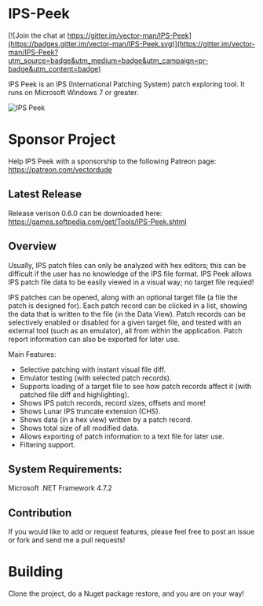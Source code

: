 # IPS-Peek

[![Join the chat at https://gitter.im/vector-man/IPS-Peek](https://badges.gitter.im/vector-man/IPS-Peek.svg)](https://gitter.im/vector-man/IPS-Peek?utm_source=badge&utm_medium=badge&utm_campaign=pr-badge&utm_content=badge)

IPS Peek is an IPS (International Patching System) patch exploring tool. It runs on Microsoft Windows 7 or greater.

![IPS Peek](https://i.ibb.co/frtZRg6/1038screenshot1.png)

# Sponsor Project
Help IPS Peek with a sponsorship to the following Patreon page: https://patreon.com/vectordude

## Latest Release
Release verison 0.6.0 can be downloaded here: https://games.softpedia.com/get/Tools/IPS-Peek.shtml

## Overview
Usually, IPS patch files can only be analyzed with hex editors; this can be difficult if the user has no knowledge of the IPS file format. IPS Peek allows IPS patch file data to be easily viewed in a visual way; no target file requied!

IPS patches can be opened, along with an optional target file (a file the patch is designed for). Each patch record can be clicked in a list, showing the data that is written to the file (in the Data View). Patch records can be selectively enabled or disabled for a given target file, and tested with an external tool (such as an emulator), all from within the application. Patch report information can also be exported for later use.

Main Features:

* Selective patching with instant visual file diff.
* Emulator testing (with selected patch records).
* Supports loading of a target file to see how patch records affect it (with patched file diff and highlighting).
* Shows IPS patch records, record sizes, offsets and more!
* Shows Lunar IPS truncate extension (CHS).
* Shows data (in a hex view) written by a patch record.
* Shows total size of all modified data.
* Allows exporting of patch information to a text file for later use.
* Filtering support.

## System Requirements:

Microsoft .NET Framework 4.7.2

## Contribution
If you would like to add or request features, please feel free to post an issue or fork and send me a pull requests!


# Building
Clone the project, do a Nuget package restore, and you are on your way!



